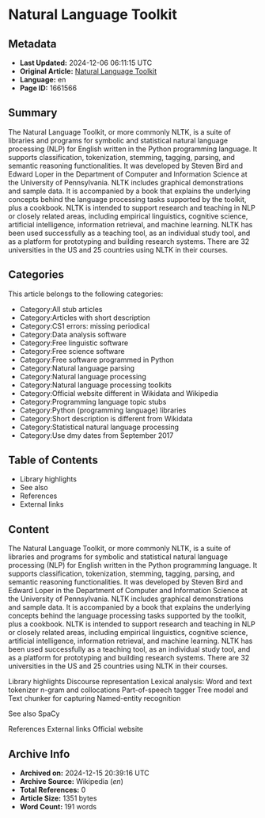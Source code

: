 # Natural Language Toolkit

## Metadata
- **Last Updated:** 2024-12-06 06:11:15 UTC
- **Original Article:** [Natural Language Toolkit](https://en.wikipedia.org/wiki/Natural_Language_Toolkit)
- **Language:** en
- **Page ID:** 1661566

## Summary
The Natural Language Toolkit, or more commonly NLTK, is a suite of libraries and programs for symbolic and statistical natural language processing (NLP) for English written in the Python programming language. It supports classification, tokenization, stemming, tagging, parsing, and semantic reasoning functionalities. It was developed by Steven Bird and Edward Loper in the Department of Computer and Information Science at the University of Pennsylvania. NLTK includes graphical demonstrations and sample data. It is accompanied by a book that explains the underlying concepts behind the language processing tasks supported by the toolkit, plus a cookbook.
NLTK is intended to support research and teaching in NLP or closely related areas, including empirical linguistics, cognitive science, artificial intelligence, information retrieval, and machine learning.
NLTK has been used successfully as a teaching tool, as an individual study tool, and as a platform for prototyping and building research systems. There are 32 universities in the US and 25 countries using NLTK in their courses.

## Categories
This article belongs to the following categories:

- Category:All stub articles
- Category:Articles with short description
- Category:CS1 errors: missing periodical
- Category:Data analysis software
- Category:Free linguistic software
- Category:Free science software
- Category:Free software programmed in Python
- Category:Natural language parsing
- Category:Natural language processing
- Category:Natural language processing toolkits
- Category:Official website different in Wikidata and Wikipedia
- Category:Programming language topic stubs
- Category:Python (programming language) libraries
- Category:Short description is different from Wikidata
- Category:Statistical natural language processing
- Category:Use dmy dates from September 2017

## Table of Contents

- Library highlights
- See also
- References
- External links

## Content

The Natural Language Toolkit, or more commonly NLTK, is a suite of libraries and programs for symbolic and statistical natural language processing (NLP) for English written in the Python programming language. It supports classification, tokenization, stemming, tagging, parsing, and semantic reasoning functionalities. It was developed by Steven Bird and Edward Loper in the Department of Computer and Information Science at the University of Pennsylvania. NLTK includes graphical demonstrations and sample data. It is accompanied by a book that explains the underlying concepts behind the language processing tasks supported by the toolkit, plus a cookbook.
NLTK is intended to support research and teaching in NLP or closely related areas, including empirical linguistics, cognitive science, artificial intelligence, information retrieval, and machine learning.
NLTK has been used successfully as a teaching tool, as an individual study tool, and as a platform for prototyping and building research systems. There are 32 universities in the US and 25 countries using NLTK in their courses.

Library highlights
Discourse representation
Lexical analysis: Word and text tokenizer
n-gram and collocations
Part-of-speech tagger
Tree model and Text chunker for capturing
Named-entity recognition

See also
SpaCy

References
External links
Official website

## Archive Info
- **Archived on:** 2024-12-15 20:39:16 UTC
- **Archive Source:** Wikipedia (_en_)
- **Total References:** 0
- **Article Size:** 1351 bytes
- **Word Count:** 191 words
